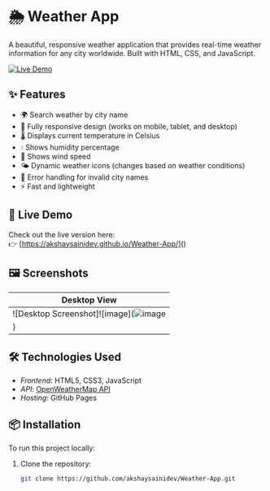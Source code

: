 # 🌦 Weather App

A beautiful, responsive weather application that provides real-time weather information for any city worldwide. Built with HTML, CSS, and JavaScript.

[![Live Demo](https://img.shields.io/badge/Live-Demo-brightgreen)](https://akshaysainidev.github.io/Weather-App/)
## ✨ Features

- 🌍 Search weather by city name
- 📱 Fully responsive design (works on mobile, tablet, and desktop)
- 🌡 Displays current temperature in Celsius
- 💧 Shows humidity percentage
- 💨 Shows wind speed
- 🌤 Dynamic weather icons (changes based on weather conditions)
- 🚫 Error handling for invalid city names
- ⚡ Fast and lightweight

## 🚀 Live Demo

Check out the live version here:  
👉 [https://akshaysainidev.github.io/Weather-App/]()

## 🖼 Screenshots

| Desktop View |
|--------------|
| ![Desktop Screenshot]![image](![image](https://github.com/user-attachments/assets/0be1cf68-33e3-4260-8a5b-840e09fbf7c1)
) |

## 🛠 Technologies Used

- *Frontend*: HTML5, CSS3, JavaScript
- *API*: [OpenWeatherMap API](https://openweathermap.org/api)
- *Hosting*: GitHub Pages

## 📦 Installation

To run this project locally:

1. Clone the repository:
   ```bash
   git clone https://github.com/akshaysainidev/Weather-App.git
